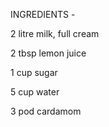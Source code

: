 INGREDIENTS -

2 litre milk, full cream

2 tbsp lemon juice

1 cup sugar

5 cup water

3 pod cardamom